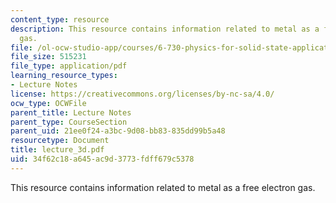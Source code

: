 ```yaml
---
content_type: resource
description: This resource contains information related to metal as a free electron
  gas.
file: /ol-ocw-studio-app/courses/6-730-physics-for-solid-state-applications-spring-2003/34f62c18a645ac9d3773fdff679c5378_lecture_3d.pdf
file_size: 515231
file_type: application/pdf
learning_resource_types:
- Lecture Notes
license: https://creativecommons.org/licenses/by-nc-sa/4.0/
ocw_type: OCWFile
parent_title: Lecture Notes
parent_type: CourseSection
parent_uid: 21ee0f24-a3bc-9d08-bb83-835dd99b5a48
resourcetype: Document
title: lecture_3d.pdf
uid: 34f62c18-a645-ac9d-3773-fdff679c5378
---
```

This resource contains information related to metal as a free electron gas.